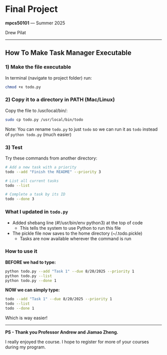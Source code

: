 # Final Project 
**mpcs50101** — Summer 2025

Drew Pilat

---  

## How To Make Task Manager Executable

### 1) Make the file executable

In terminal (navigate to project folder) run:
```bash
chmod +x todo.py
``` 

### 2) Copy it to a directory in PATH (Mac/Linux)
Copy the file to /usr/local/bin/:
```bash
sudo cp todo.py /usr/local/bin/todo
```
Note: You can rename `todo.py` to just `todo` so we can run it as `todo` instead of `python todo.py` (much easier)

### 3) Test
Try these commands from another directory:
```bash
# Add a new task with a priority
todo --add "Finish the README" --priority 3

# List all current tasks
todo --list

# Complete a task by its ID
todo --done 3
```

### What I updated in `todo.py`
- Added shebang line (#!/usr/bin/env python3) at the top of code
    - This tells the system to use Python to run this file
- The pickle file now saves to the home directory (~/.todo.pickle) 
    - Tasks are now available wherever the command is run

### How to use it
**BEFORE we had to type:**
```bash
python todo.py --add "Task 1" --due 8/20/2025 --priority 1
python todo.py --list
python todo.py --done 1
```
**NOW we can simply type:**
```bash
todo --add "Task 1" --due 8/20/2025 --priority 1
todo --list
todo --done 1
```

Which is way easier!

--- 

**PS - Thank you Professor Andrew and Jiamao Zheng.**

I really enjoyed the course. I hope to register for more of your courses during my program. 
